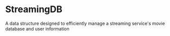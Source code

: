 # StreamingDB
A data structure designed to efficiently manage a streaming service's movie database and user information
